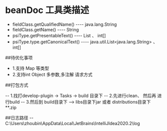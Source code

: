 # beanDoc 工具类描述


- fieldClass.getQualifiedName()   ---- java.lang.String
- fieldClass.getName()            ---- String
- psiType.getPresentableText()    ---- List<String> 、  int[]
- psiType.type.getCanonicalText() ---- java.util.List<java.lang.String>  、int[]


##待优化事项
 
-  1.支持 Map 等类型
-  2.支持int Object 多参数,多注解 请求方式 
  
##打包方式

-- 1.找打develop-plugin -> Tasks -> build 目录下
-- 2.先进行clean、 然后再 进行build
-- 3.然后到 build目录下 --> libs目录下jar 或者 distributions目录下 **.zip

##日志路径
-- C:\Users\zhoubin\AppData\Local\JetBrains\IntelliJIdea2020.2\log

